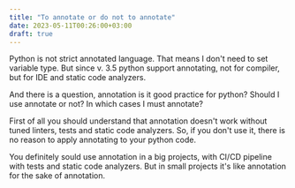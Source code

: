 ```yaml
---
title: "To annotate or do not to annotate"
date: 2023-05-11T00:26:00+03:00
draft: true
---
```


Python is not strict annotated language. That means I don't need to set variable type. But since v. 3.5 python support annotating, not for compiler, but for IDE and static code analyzers. 

And there is a question, annotation is it good practice for python? Should I use annotate or not? In which cases I must annotate? 

First of all you should understand that annotation doesn't work without tuned linters, tests and static code analyzers. So, if you don't use it, there is no reason to apply annotating to your python code.

You definitely sould use annotation in a big projects, with CI/CD pipeline with tests and static code analyzers. But in small projects it's like annotation for the sake of annotation.
